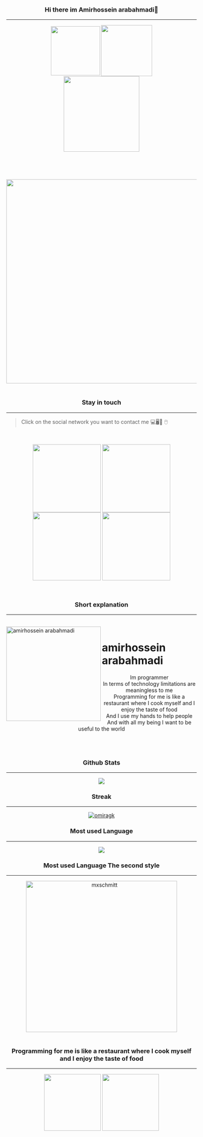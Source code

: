 <div align="center">
 
### Hi there im Amirhossein arabahmadi👋
___

<!DOCTYPE html>
 
<html>

<head>

<meta charset="UTF-8">

<meta name="viewport" content="width=device-width, initial-scale=1">
  
</head>

 
 
<header>
 
 
<a href="https://github.com/amirdecoder">
<img align="center" width="130" src="https://komarev.com/ghpvc/?username=amirdecoder&color=ff0000"></a>
<a href="https://github.com/amirdecoder">
<img align="center" width="135" src="https://img.shields.io/static/v1?label=amirdecoder&message=%E2%9D%A4&logo=GitHub&color=ff0000"></a>
 <br>
 <a href="https://github.com/amirdecoder">
<img align="center" width="200" src="https://s21.picofile.com/file/8443594734/icons8_github_500_1_.png"></a>
 
</div>

 <br>
 
 
<div align="center"> 
 <a href="https://github.com/amirdecoder">
 <img align="center" width="540" src="https://github-profile-trophy.vercel.app/?username=amirdecoder&column=3&margin-w=15&margin-h=15"></a>
 </div>
 
 
 </header>
 
 
 <br>

 
<div align="center"> 
 
 ### Stay in touch
 
 </div>
 
 ___
 
 > Click on the social network you want to contact me 💻🖥️📱 🖱️
 
 <br>
 
<div align="center"> 
 
<a href="https://t.me/amirdecoder"><img align="center" width="180"  src="https://s20.picofile.com/file/8443594642/icons8_telegram_app_500.png"></a>
<a href="https://instagram.com/amirdecoder"><img align="center" width="180" src="https://s21.picofile.com/file/8443594650/icons8_instagram_500.png"></a>
<a href="https://wa.me/message/D3VOL2BRUSPIE1"><img align="center" width="180" src="https://s20.picofile.com/file/8443594676/icons8_whatsapp_500.png"></a>
<a href="http://discord.gg/T4JytppwT8"><img align="center" width="180" src="https://s21.picofile.com/file/8443594684/icons8_discord_500.png"></a>
 
</div>
 <br>

 
<div align="center"> 
 
### Short explanation
 
</div> 
 
___

<main>
 
 
<br>
<a href="https://github.com/amirdecoder/Amirhossein_arabahmadi">
<img align="left" alt="amirhossein arabahmadi" width="250" src="https://avatars.githubusercontent.com/u/121059574?v=4"></a>

<h1>
amirhossein arabahmadi
</h1>
  <div align="center">
<p> Im programmer<br>
In terms of technology limitations are meaningless to me<br>
Programming for me is like a restaurant where I cook myself and I enjoy the taste of food<br>
And I use my hands to help people<br>
And with all my being I want to be useful to the world<br>
</p>
 <br>
 <br>
</div>
 
 </main>

<div align="center"> 
 
### Github Stats
 
 
</div> 
 
___
 
 
<div align="center"> 

<a href="https://github.com/amirdecoder">
<img align="center" src="https://github-readme-stats.vercel.app/api?username=amirdecoder&show_icons=true&count_private=true&include_all_commits=true" /></a>
 
</div>

<div align="center"> 
 
 ### Streak
 
 
</div> 
 
 ___
 
 
<div align="center"> 

<a href="https://github.com/amirdecoder">
<img align="center" src="https://github-readme-streak-stats.herokuapp.com/?user=amirdecoder&" alt="omiragk" /></a>
 
 
</div> 

 
<div align="center"> 
 
### Most used Language
 
</div> 
 
___

 
<div align="center"> 
 
<a href="https://github.com/amirdecoder">
<img align="center" src="https://github-readme-stats.vercel.app/api/top-langs/?username=amirdecoder"></a>

</div> 
 
<div align="center"> 
 
### Most used Language The second style
  
<div align="center"> 
 
___

 
<div align="center"> 
 
<a href="https://github.com/amirdecoder">
<img align="center" width="400" src="https://github-readme-stats.vercel.app/api/top-langs/?username=amirdecoder&layout=compact&hide=html" alt="mxschmitt" /></a>
 
</div> 
 
<br>

<footer>
 
### Programming for me is like a restaurant where I cook myself and I enjoy the taste of food
___

 <div align="center">
  <a href="https://github.com/amirdecoder">
<img align="center" width="150" src="https://img.icons8.com/clouds/500/000000/inspect-code.png"></a>
  <a href="https://github.com/amirdecoder">
<img align="center" width="150" src="https://img.icons8.com/clouds/500/000000/hamburger.png"></a>
  <div>

</footer>

</html>

